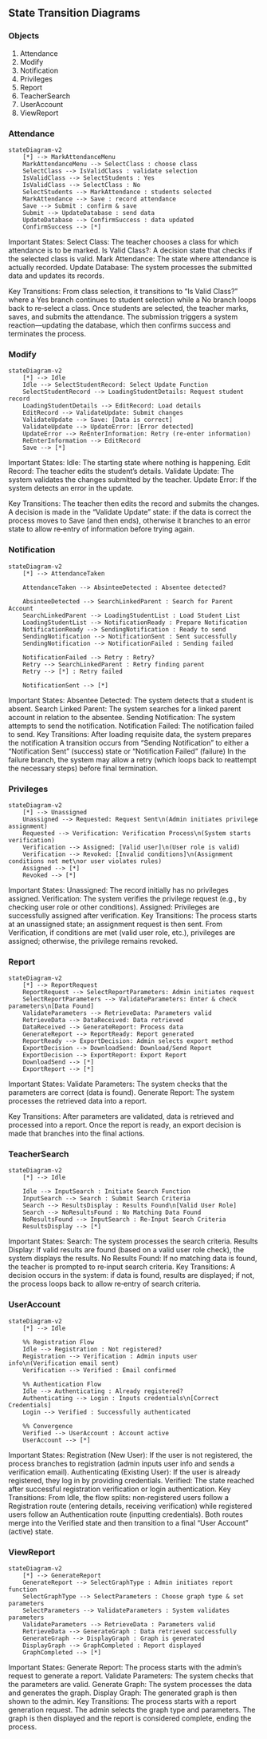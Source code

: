 ## State Transition Diagrams

### Objects
1. Attendance
2. Modify
3. Notification
4. Privileges
5. Report
6. TeacherSearch
7. UserAccount
8. ViewReport

### Attendance

```mermaid
stateDiagram-v2
    [*] --> MarkAttendanceMenu
    MarkAttendanceMenu --> SelectClass : choose class
    SelectClass --> IsValidClass : validate selection
    IsValidClass --> SelectStudents : Yes
    IsValidClass --> SelectClass : No
    SelectStudents --> MarkAttendance : students selected
    MarkAttendance --> Save : record attendance
    Save --> Submit : confirm & save
    Submit --> UpdateDatabase : send data
    UpdateDatabase --> ConfirmSuccess : data updated
    ConfirmSuccess --> [*]
```
Important States:
Select Class: The teacher chooses a class for which attendance is to be marked.
Is Valid Class?: A decision state that checks if the selected class is valid.
Mark Attendance: The state where attendance is actually recorded.
Update Database: The system processes the submitted data and updates its records.

Key Transitions:
From class selection, it transitions to “Is Valid Class?” where a Yes branch continues to student selection while a No branch loops back to re‑select a class.
Once students are selected, the teacher marks, saves, and submits the attendance.
The submission triggers a system reaction—updating the database, which then confirms success and terminates the process.

### Modify
```mermaid
stateDiagram-v2
    [*] --> Idle
    Idle --> SelectStudentRecord: Select Update Function
    SelectStudentRecord --> LoadingStudentDetails: Request student record
    LoadingStudentDetails --> EditRecord: Load details
    EditRecord --> ValidateUpdate: Submit changes
    ValidateUpdate --> Save: [Data is correct]
    ValidateUpdate --> UpdateError: [Error detected]
    UpdateError --> ReEnterInformation: Retry (re-enter information)
    ReEnterInformation --> EditRecord
    Save --> [*]
```
Important States:
Idle: The starting state where nothing is happening.
Edit Record: The teacher edits the student’s details.
Validate Update: The system validates the changes submitted by the teacher.
Update Error: If the system detects an error in the update.

Key Transitions:
The teacher then edits the record and submits the changes.
A decision is made in the “Validate Update” state: if the data is correct the process moves to Save (and then ends), otherwise it branches to an error state to allow re‑entry of information before trying again.

### Notification
```mermaid
stateDiagram-v2
    [*] --> AttendanceTaken

    AttendanceTaken --> AbsinteeDetected : Absentee detected?
    
    AbsinteeDetected --> SearchLinkedParent : Search for Parent Account
    SearchLinkedParent --> LoadingStudentList : Load Student List
    LoadingStudentList --> NotificationReady : Prepare Notification
    NotificationReady --> SendingNotification : Ready to send
    SendingNotification --> NotificationSent : Sent successfully
    SendingNotification --> NotificationFailed : Sending failed
    
    NotificationFailed --> Retry : Retry?
    Retry --> SearchLinkedParent : Retry finding parent
    Retry --> [*] : Retry failed
    
    NotificationSent --> [*]
```
Important States:
Absentee Detected: The system detects that a student is absent.
Search Linked Parent: The system searches for a linked parent account in relation to the absentee.
Sending Notification: The system attempts to send the notification.
Notification Failed: The notification failed to send.
Key Transitions:
After loading requisite data, the system prepares the notification
A transition occurs from “Sending Notification” to either a “Notification Sent” (success) state or “Notification Failed” (failure)
In the failure branch, the system may allow a retry (which loops back to reattempt the necessary steps) before final termination.

### Privileges
```mermaid
stateDiagram-v2
    [*] --> Unassigned
    Unassigned --> Requested: Request Sent\n(Admin initiates privilege assignment)
    Requested --> Verification: Verification Process\n(System starts verification)
    Verification --> Assigned: [Valid user]\n(User role is valid)
    Verification --> Revoked: [Invalid conditions]\n(Assignment conditions not met\nor user violates rules)
    Assigned --> [*]
    Revoked --> [*]
```
Important States:
Unassigned: The record initially has no privileges assigned.
Verification: The system verifies the privilege request (e.g., by checking user role or other conditions).
Assigned: Privileges are successfully assigned after verification.
Key Transitions:
The process starts at an unassigned state; an assignment request is then sent.
From Verification, if conditions are met (valid user role, etc.), privileges are assigned; otherwise, the privilege remains revoked.

### Report
```mermaid
stateDiagram-v2
    [*] --> ReportRequest
    ReportRequest --> SelectReportParameters: Admin initiates request
    SelectReportParameters --> ValidateParameters: Enter & check parameters\n[Data Found]
    ValidateParameters --> RetrieveData: Parameters valid
    RetrieveData --> DataReceived: Data retrieved
    DataReceived --> GenerateReport: Process data
    GenerateReport --> ReportReady: Report generated
    ReportReady --> ExportDecision: Admin selects export method
    ExportDecision --> DownloadSend: Download/Send Report
    ExportDecision --> ExportReport: Export Report
    DownloadSend --> [*]
    ExportReport --> [*]
```

Important States:
Validate Parameters: The system checks that the parameters are correct (data is found).
Generate Report: The system processes the retrieved data into a report.

Key Transitions:
After parameters are validated, data is retrieved and processed into a report.
Once the report is ready, an export decision is made that branches into the final actions.

### TeacherSearch
```mermaid
stateDiagram-v2
    [*] --> Idle
    
    Idle --> InputSearch : Initiate Search Function
    InputSearch --> Search : Submit Search Criteria
    Search --> ResultsDisplay : Results Found\n[Valid User Role]
    Search --> NoResultsFound : No Matching Data Found
    NoResultsFound --> InputSearch : Re-Input Search Criteria
    ResultsDisplay --> [*]
```
Important States:
Search: The system processes the search criteria.
Results Display: If valid results are found (based on a valid user role check), the system displays the results.
No Results Found: If no matching data is found, the teacher is prompted to re‑input search criteria.
Key Transitions:
A decision occurs in the system: if data is found, results are displayed; if not, the process loops back to allow re‑entry of search criteria.

### UserAccount
```mermaid
stateDiagram-v2
    [*] --> Idle

    %% Registration Flow
    Idle --> Registration : Not registered?
    Registration --> Verification : Admin inputs user info\n(Verification email sent)
    Verification --> Verified : Email confirmed

    %% Authentication Flow
    Idle --> Authenticating : Already registered?
    Authenticating --> Login : Inputs credentials\n[Correct Credentials]
    Login --> Verified : Successfully authenticated

    %% Convergence
    Verified --> UserAccount : Account active
    UserAccount --> [*]
```
Important States:
Registration (New User): If the user is not registered, the process branches to registration (admin inputs user info and sends a verification email).
Authenticating (Existing User): If the user is already registered, they log in by providing credentials.
Verified: The state reached after successful registration verification or login authentication.
Key Transitions:
From Idle, the flow splits: non‑registered users follow a Registration route (entering details, receiving verification) while registered users follow an Authentication route (inputting credentials).
Both routes merge into the Verified state and then transition to a final “User Account” (active) state.

### ViewReport
```mermaid
stateDiagram-v2
    [*] --> GenerateReport
    GenerateReport --> SelectGraphType : Admin initiates report function
    SelectGraphType --> SelectParameters : Choose graph type & set parameters
    SelectParameters --> ValidateParameters : System validates parameters
    ValidateParameters --> RetrieveData : Parameters valid
    RetrieveData --> GenerateGraph : Data retrieved successfully
    GenerateGraph --> DisplayGraph : Graph is generated
    DisplayGraph --> GraphCompleted : Report displayed
    GraphCompleted --> [*]
```

Important States:
Generate Report: The process starts with the admin’s request to generate a report.
Validate Parameters: The system checks that the parameters are valid.
Generate Graph: The system processes the data and generates the graph.
Display Graph: The generated graph is then shown to the admin.
Key Transitions:
The process starts with a report generation request.
The admin selects the graph type and parameters.
The graph is then displayed and the report is considered complete, ending the process.


